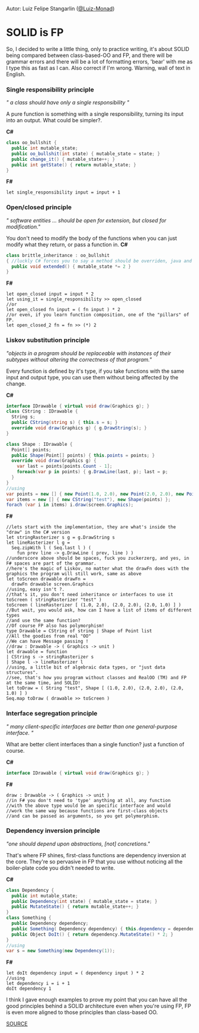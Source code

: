 Autor: Luiz Felipe Stangarlin ([@Luiz-Monad](https://gist.github.com/Luiz-Monad))

# SOLID is FP

So, I decided to write a little thing, only to practice writing, it's about SOLID being compared between class-based-OO and FP, and there will be grammar errors and there will be a lot of formatting errors, 'bear' with me as I type this as fast as I can. Also correct if I'm wrong.
Warning, wall of text in English.
### Single responsibility principle
*" a class should have only a single responsibility "*

A pure function is something with a single responsibility, turning its input into an output.
What could be simpler?.

**C#**
```C#
class oo_bullshit { 
  public int mutable_state;
  public oo_bullshit(int state) { mutable_state = state; } 
  public change_it() { mutable_state++; }
  public int getState() { return mutable_state; }
}
```
**F#**
```F#
let single_responsibility input = input + 1
```

### Open/closed principle
*" software entities … should be open for extension, but closed for modification."*

You don't need to modify the body of the functions when you can just modify what they return, or pass a function in.
**C#**
```C#
class brittle_inheritance : oo_bullshit 
{ //luckly C# forces you to say a method should be overriden, java and C++ don't.
  public void extended() { mutable_state *= 2 } 
}
```
**F#**
```F#
let open_closed input = input * 2
let using_it = single_responsibility >> open_closed
//or
let open_closed fn input = ( fn input ) * 2
//or even, if you learn function composition, one of the "pillars" of FP.
let open_closed_2 fn = fn >> (*) 2
```
### Liskov substitution principle
*"objects in a program should be replaceable with instances of their subtypes without altering the correctness of that program."*

Every function is defined by it's type, if you take functions with the same input and output type, you can use them without being affected by the change.

**C#**
```C#
interface IDrawable { virtual void draw(Graphics g); }
class CString : IDrawable { 
  String s;
  public CString(string s) { this.s = s; }
  override void draw(Graphics g) { g.DrawString(s); }
}

class Shape : IDrawable { 
  Point[] points;
  public Shape(Point[] points) { this.points = points; }
  override void draw(Graphics g) { 
    var last = points[points.Count - 1];
    foreach(var p in points) { g.DrawLine(last, p); last = p;
  }
}
//using
var points = new [] { new Point(1.0, 2.0), new Point(2.0, 2.0), new Point(2.0, 1.0) };
var items = new [] { new CString("test"), new Shape(points) };
forach (var i in items) i.draw(screen.Graphics);
```
**F#**
```F#
//lets start with the implementation, they are what's inside the "draw" in the C# version
let stringRasterizer s g = g.DrawString s
let lineRasterizer l g = 
  Seq.zipWith l ( Seq.last l ) ( 
    fun prev line -> g.DrawLine ( prev, line ) )
//underscore above should be spaces, fuck you zuckerzerg, and yes, in F# spaces are part of the grammar.
//here's the magic of Liskov, no matter what the drawFn does with the graphics the program will still work, same as above
let toScreen drawable drawFn = 
  drawFn drawable screen.Graphics
//using, easy isn't ?.
//that's it, you don't need inheritance or interfaces to use it
toScreen ( stringRasterizer "test" )
toScreen ( lineRasterizer [ (1.0, 2.0), (2.0, 2.0), (2.0, 1.0) ] )
//But wait, you would ask, how can I have a list of items of different types
//and use the same function?
//Of course FP also has polymorphism!
type Drawable = CString of string | Shape of Point list
//All the goodies from real "OO"
//We can have Message passing !
//draw : Drawable -> ( Graphics -> unit )
let drawable = function
| CString s -> stringRasterizer s
| Shape l -> lineRasterizer l
//using, a little bit of algebraic data types, or "just data structures".
//see, that's how you program without classes and RealOO (TM) and FP at the same time, and SOLID!
let toDraw = ( String "test", Shape [ (1.0, 2.0), (2.0, 2.0), (2.0, 1.0) ] )
Seq.map toDraw ( drawable >> toScreen )
```

### Interface segregation principle
*" many client-specific interfaces are better than one general-purpose interface. "*

What are better client interfaces than a single function? just a function of course.

**C#**
```C#
interface IDrawable { virtual void draw(Graphics g); }
```
**F#**
```F#
draw : Drawable -> ( Graphics -> unit )
//in F# you don't need to 'type' anything at all, any function
//with the above type would be an specific interface and would
//work the same way because functions are first-class objects
//and can be passed as arguments, so you get polymorphism.
```
### Dependency inversion principle
*"one should depend upon abstractions, [not] concretions."*

That's where FP shines, first-class functions are dependency inversion at the core. They're so pervasive in FP that you use without noticing all the boiler-plate code you didn't needed to write.

**C#**
```C#
class Dependency { 
  public int mutable_state;
  public Dependency(int state) { mutable_state = state; } 
  public MutateState() { return mutable_state++; }
}
class Something { 
  public Dependency dependency;
  public Something( Dependency dependency) { this.dependency = dependency; } 
  public Object DoIt() { return dependency.MutateState() * 2; }
}
//using
var s = new Something(new Dependency(1));
```
**F#**
```F#
let doIt dependency input = ( dependency input ) * 2
//using
let dependency i = i + 1
doIt dependency 1
```


I think I gave enough examples to prove my point that you can have all the good principles behind a SOLID architecture even when you're using FP, FP is even more aligned to those principles than class-based OO.

[SOURCE](https://www.facebook.com/groups/142918099147059?view=permalink&id=1240397219399136)
